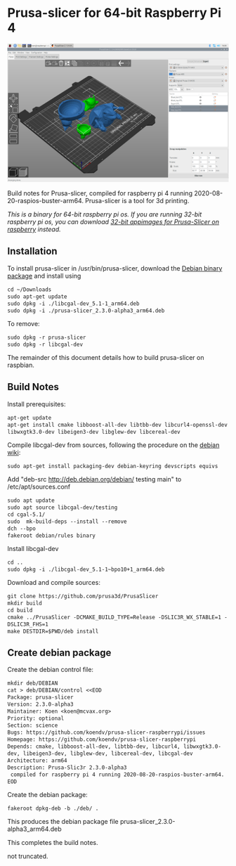 # Prusa-slicer for 64-bit Raspberry Pi 4
![screenshot](screenshot.jpg  "Russian Pokemon dolls")

Build notes for Prusa-slicer, compiled for raspberry pi 4 running 2020-08-20-raspios-buster-arm64. Prusa-slicer is a tool for 3d printing. 

*This is a binary for 64-bit raspberry pi os. If you are running 32-bit raspberry pi os, you can download [32-bit appimages for Prusa-Slicer on raspberry](https://github.com/davidk/PrusaSlicer-ARM.AppImage) instead.*

## Installation
To install prusa-slicer in /usr/bin/prusa-slicer, download the [Debian binary package](https://github.com/koendv/prusa-slicer-raspberrypi/releases/) and install using
```
cd ~/Downloads
sudo apt-get update
sudo dpkg -i ./libcgal-dev_5.1-1_arm64.deb
sudo dpkg -i ./prusa-slicer_2.3.0-alpha3_arm64.deb
```
To remove:
```
sudo dpkg -r prusa-slicer
sudo dpkg -r libcgal-dev
```
The remainder of this document details how to build prusa-slicer on raspbian.
## Build Notes
Install prerequisites:
```
apt-get update
apt-get install cmake libboost-all-dev libtbb-dev libcurl4-openssl-dev libwxgtk3.0-dev libeigen3-dev libglew-dev libcereal-dev
```
Compile libcgal-dev from sources, following the procedure on the [debian wiki](https://wiki.debian.org/SimpleBackportCreation):
```
sudo apt-get install packaging-dev debian-keyring devscripts equivs
```
Add "deb-src http://deb.debian.org/debian/ testing main" to /etc/apt/sources.conf
```
sudo apt update
sudo apt source libcgal-dev/testing
cd cgal-5.1/
sudo  mk-build-deps --install --remove
dch --bpo
fakeroot debian/rules binary
```
Install libcgal-dev
```
cd ..
sudo dpkg -i ./libcgal-dev_5.1-1~bpo10+1_arm64.deb
```

Download and compile sources:
```
git clone https://github.com/prusa3d/PrusaSlicer
mkdir build
cd build
cmake ../PrusaSlicer -DCMAKE_BUILD_TYPE=Release -DSLIC3R_WX_STABLE=1 -DSLIC3R_FHS=1
make DESTDIR=$PWD/deb install
```
## Create debian package
Create the debian control file:
```
mkdir deb/DEBIAN
cat > deb/DEBIAN/control <<EOD
Package: prusa-slicer
Version: 2.3.0-alpha3
Maintainer: Koen <koen@mcvax.org>
Priority: optional
Section: science
Bugs: https://github.com/koendv/prusa-slicer-raspberrypi/issues
Homepage: https://github.com/koendv/prusa-slicer-raspberrypi
Depends: cmake, libboost-all-dev, libtbb-dev, libcurl4, libwxgtk3.0-dev, libeigen3-dev, libglew-dev, libcereal-dev, libcgal-dev
Architecture: arm64
Description: Prusa-Slic3r 2.3.0-alpha3
 compiled for raspberry pi 4 running 2020-08-20-raspios-buster-arm64.
EOD
```
Create the debian package:
```
fakeroot dpkg-deb -b ./deb/ .
```
This produces the debian package file prusa-slicer_2.3.0-alpha3_arm64.deb

This completes the build notes.

not truncated.
